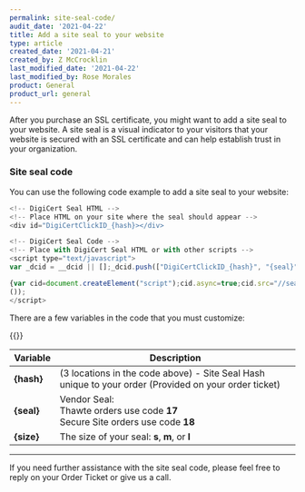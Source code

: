 ```yaml
---
permalink: site-seal-code/
audit_date: '2021-04-22'
title: Add a site seal to your website
type: article
created_date: '2021-04-21'
created_by: Z McCrocklin
last_modified_date: '2021-04-22'
last_modified_by: Rose Morales
product: General
product_url: general
---
```


After you purchase an SSL certificate, you might want to add a site seal to your website. A site seal
is a visual indicator to your visitors that your website is secured with an SSL certificate and
can help establish trust in your organization.

### Site seal code

You can use the following code example to add a site seal to your website:


```javascript
<!-- DigiCert Seal HTML -->
<!-- Place HTML on your site where the seal should appear -->
<div id="DigiCertClickID_{hash}></div>

<!-- DigiCert Seal Code -->
<!-- Place with DigiCert Seal HTML or with other scripts -->
<script type="text/javascript">
var _dcid = __dcid || [];_dcid.push(["DigiCertClickID_{hash}", "{seal}", "{size}", "black", "{hash}"]);(function()

{var cid=document.createElement("script");cid.async=true;cid.src="//seal.digicert.com/seals/cascade/seal.min.js";var s = document.getElementsByTagName("script");var ls = s[(s.length - 1)];ls.parentNode.insertBefore(cid, ls.nextSibling);}
());
</script>
```

There are a few variables in the code that you must customize: 

{{<image src="site-seal-code.jpg" alt="" title="Site Seal Code">}}

| Variable | Description |
| --- | --- |
| **{hash}** | (3 locations in the code above) - Site Seal Hash unique to your order (Provided on your order ticket) |
| **{seal}** | Vendor Seal:<br/>Thawte orders use code **17**<br/>Secure Site orders use code **18** |
| **{size}** | The size of your seal: **s**, **m**, or **l**|

---

If you need further assistance with the site seal code, please feel free to
reply on your Order Ticket or give us a call.
